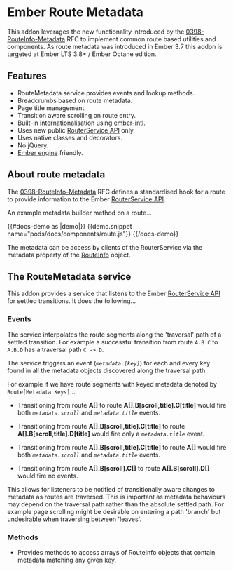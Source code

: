 # Ember Route Metadata

This addon leverages the new functionality introduced by the [0398-RouteInfo-Metadata](https://github.com/emberjs/rfcs/blob/master/text/0398-RouteInfo-Metadata.md) 
RFC to implement common route based utilities and components. As route metadata was introduced in Ember 3.7 this
addon is targeted at Ember LTS 3.8+ / Ember Octane edition. 

## Features

* RouteMetadata service provides events and lookup methods.
* Breadcrumbs based on route metadata.
* Page title management.
* Transition aware scrolling on route entry. 
* Built-in internationalisation using [ember-intl](https://github.com/ember-intl/ember-intl).
* Uses new public [RouterService API](https://api.emberjs.com/ember/release/classes/RouterService) only.
* Uses native classes and decorators.
* No jQuery.
* [Ember engine](https://github.com/ember-engines/ember-engines) friendly.

## About route metadata

The [0398-RouteInfo-Metadata](https://github.com/emberjs/rfcs/blob/master/text/0398-RouteInfo-Metadata.md) RFC defines a 
standardised hook for a route to provide information to the Ember [RouterService API](https://api.emberjs.com/ember/release/classes/RouterService). 

An example metadata builder method on a route...

{{#docs-demo as |demo|}}
  {{demo.snippet name="pods/docs/components/route.js"}}
{{/docs-demo}}

The metadata can be access by clients of the RouterService via the metadata property of the 
[RouteInfo](https://api.emberjs.com/ember/release/classes/RouteInfoWithAttributes) object.

## The RouteMetadata service

This addon provides a service that listens to the Ember [RouterService API](https://api.emberjs.com/ember/release/classes/RouterService)
for settled transitions. It does the following...

### Events

The service interpolates the route segments along the 'traversal' path of a settled transition. For example a successful 
transition from route `A.B.C` to `A.B.D` has a traversal path `C -> D`. 

The service triggers an event (_`metadata.[key]`_) for each and every key found in all the metadata objects discovered 
along the traversal path. 

For example if we have route segments with keyed metadata denoted by `Route[Metadata Keys]`...

 * Transitioning from route **A[]** to route **A[].B[scroll,title].C[title]** would fire both _`metadata.scroll`_ 
 and _`metadata.title`_ events.

 * Transitioning from route **A[].B[scroll,title].C[title]** to route **A[].B[scroll,title].D[title]** would fire only a 
   _`metadata.title`_ event.

 * Transitioning from route **A[].B[scroll,title].C[title]** to route **A[]** would fire both _`metadata.scroll`_ 
 and _`metadata.title`_ events.

 * Transitioning from route **A[].B[scroll].C[]** to route **A[].B[scroll].D[]** would fire no events.

This allows for listeners to be notified of transitionally aware changes to metadata as routes are traversed. This is 
important as metadata behaviours may depend on the traversal path rather than the absolute settled path. For example page 
scrolling might be desirable on entering a path 'branch' but undesirable when traversing between 'leaves'.


### Methods

* Provides methods to access arrays of RouteInfo objects that contain metadata matching any given key.
